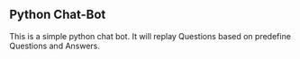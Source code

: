 ## Python Chat-Bot
This is a simple python chat bot. It will replay Questions based on predefine Questions and Answers.
